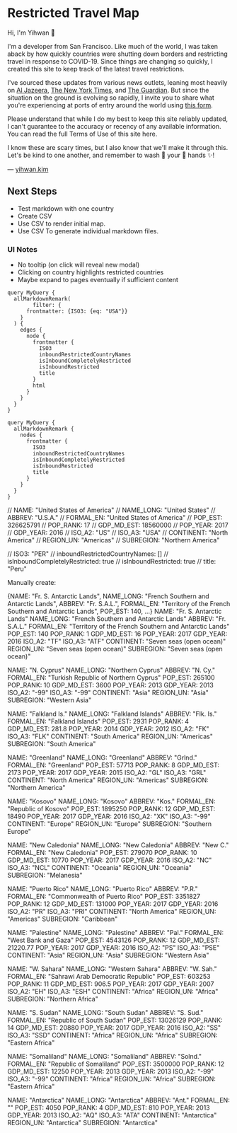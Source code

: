 # Restricted Travel Map 

Hi, I'm Yihwan 👋

I'm a developer from San Francisco. Like much of the world, I was taken 
aback by how quickly countries were shutting down borders and restricting 
travel in response to COVID-19. Since things are changing so quickly, 
I created this site to keep track of the latest travel restrictions.

I've sourced these updates from various news outlets, leaning most heavily on 
<a href="https://www.aljazeera.com/news/2020/03/coronavirus-travel-restrictions-border-shutdowns-country-200318091505922.html" target="_blank" rel="noopener noreferrer">Al Jazeera</a>, 
<a href="https://www.nytimes.com/article/coronavirus-travel-restrictions.html" target="_blank" rel="noopener noreferrer">The New York Times</a>, 
and <a href="https://www.theguardian.com/travel/2020/mar/23/coronavirus-travel-updates-which-countries-have-restrictions-and-fco-warnings-in-place" target="_blank" rel="noopener noreferrer">The Guardian</a>. But since the situation on the ground is evolving so rapidly, I invite you to share what you're experiencing at ports of entry
around the world using <a href="https://forms.gle/Z9giq891zqekY43J8" target="_blank" rel="noopener noreferrer">this form</a>. 

Please understand that while I do my best to keep this site reliably updated, 
I can't guarantee to the accuracy or recency of any available information. 
You can read the full Terms of Use of this site here. 

I know these are scary times, but I also know that we'll make it through this. 
Let's be kind to one another, and remember to wash 🧼 your 👏 hands ✨! 

— <a href="https://yihwan.kim" target="_blank" rel="noopener noreferrer">yihwan.kim</a>

## Next Steps 
* Test markdown with one country 
* Create CSV 
* Use CSV to render initial map. 
* Use CSV To generate individual markdown files. 

### UI Notes 
* No tooltip (on click will reveal new modal)
* Clicking on country highlights restricted countries
* Maybe expand to pages eventually if sufficient content 

```
query MyQuery {
  allMarkdownRemark(
        filter: {
      frontmatter: {ISO3: {eq: "USA"}}
    }
  ) {
    edges {
      node {
        frontmatter {
          ISO3
          inboundRestrictedCountryNames
          isInboundCompletelyRestricted
          isInboundRestricted
          title
        }
        html
      }
    }
  }
}
```


```
query MyQuery {
  allMarkdownRemark {
    nodes {
      frontmatter {
        ISO3
        inboundRestrictedCountryNames
        isInboundCompletelyRestricted
        isInboundRestricted
        title
      }
    }
  }
}
```


// NAME: "United States of America"
// NAME_LONG: "United States"
// ABBREV: "U.S.A."
// FORMAL_EN: "United States of America"
// POP_EST: 326625791
// POP_RANK: 17
// GDP_MD_EST: 18560000
// POP_YEAR: 2017
// GDP_YEAR: 2016
// ISO_A2: "US"
// ISO_A3: "USA"
// CONTINENT: "North America"
// REGION_UN: "Americas"
// SUBREGION: "Northern America"

// ISO3: "PER"
// inboundRestrictedCountryNames: []
// isInboundCompletelyRestricted: true
// isInboundRestricted: true
// title: "Peru"

Manually create: 

{NAME: "Fr. S. Antarctic Lands", NAME_LONG: "French Southern and Antarctic Lands", ABBREV: "Fr. S.A.L.", FORMAL_EN: "Territory of the French Southern and Antarctic Lands", POP_EST: 140, …}
NAME: "Fr. S. Antarctic Lands"
NAME_LONG: "French Southern and Antarctic Lands"
ABBREV: "Fr. S.A.L."
FORMAL_EN: "Territory of the French Southern and Antarctic Lands"
POP_EST: 140
POP_RANK: 1
GDP_MD_EST: 16
POP_YEAR: 2017
GDP_YEAR: 2016
ISO_A2: "TF"
ISO_A3: "ATF"
CONTINENT: "Seven seas (open ocean)"
REGION_UN: "Seven seas (open ocean)"
SUBREGION: "Seven seas (open ocean)"

NAME: "N. Cyprus"
NAME_LONG: "Northern Cyprus"
ABBREV: "N. Cy."
FORMAL_EN: "Turkish Republic of Northern Cyprus"
POP_EST: 265100
POP_RANK: 10
GDP_MD_EST: 3600
POP_YEAR: 2013
GDP_YEAR: 2013
ISO_A2: "-99"
ISO_A3: "-99"
CONTINENT: "Asia"
REGION_UN: "Asia"
SUBREGION: "Western Asia"

NAME: "Falkland Is."
NAME_LONG: "Falkland Islands"
ABBREV: "Flk. Is."
FORMAL_EN: "Falkland Islands"
POP_EST: 2931
POP_RANK: 4
GDP_MD_EST: 281.8
POP_YEAR: 2014
GDP_YEAR: 2012
ISO_A2: "FK"
ISO_A3: "FLK"
CONTINENT: "South America"
REGION_UN: "Americas"
SUBREGION: "South America"

NAME: "Greenland"
NAME_LONG: "Greenland"
ABBREV: "Grlnd."
FORMAL_EN: "Greenland"
POP_EST: 57713
POP_RANK: 8
GDP_MD_EST: 2173
POP_YEAR: 2017
GDP_YEAR: 2015
ISO_A2: "GL"
ISO_A3: "GRL"
CONTINENT: "North America"
REGION_UN: "Americas"
SUBREGION: "Northern America"

NAME: "Kosovo"
NAME_LONG: "Kosovo"
ABBREV: "Kos."
FORMAL_EN: "Republic of Kosovo"
POP_EST: 1895250
POP_RANK: 12
GDP_MD_EST: 18490
POP_YEAR: 2017
GDP_YEAR: 2016
ISO_A2: "XK"
ISO_A3: "-99"
CONTINENT: "Europe"
REGION_UN: "Europe"
SUBREGION: "Southern Europe"

NAME: "New Caledonia"
NAME_LONG: "New Caledonia"
ABBREV: "New C."
FORMAL_EN: "New Caledonia"
POP_EST: 279070
POP_RANK: 10
GDP_MD_EST: 10770
POP_YEAR: 2017
GDP_YEAR: 2016
ISO_A2: "NC"
ISO_A3: "NCL"
CONTINENT: "Oceania"
REGION_UN: "Oceania"
SUBREGION: "Melanesia"

NAME: "Puerto Rico"
NAME_LONG: "Puerto Rico"
ABBREV: "P.R."
FORMAL_EN: "Commonwealth of Puerto Rico"
POP_EST: 3351827
POP_RANK: 12
GDP_MD_EST: 131000
POP_YEAR: 2017
GDP_YEAR: 2016
ISO_A2: "PR"
ISO_A3: "PRI"
CONTINENT: "North America"
REGION_UN: "Americas"
SUBREGION: "Caribbean"

NAME: "Palestine"
NAME_LONG: "Palestine"
ABBREV: "Pal."
FORMAL_EN: "West Bank and Gaza"
POP_EST: 4543126
POP_RANK: 12
GDP_MD_EST: 21220.77
POP_YEAR: 2017
GDP_YEAR: 2016
ISO_A2: "PS"
ISO_A3: "PSE"
CONTINENT: "Asia"
REGION_UN: "Asia"
SUBREGION: "Western Asia"

NAME: "W. Sahara"
NAME_LONG: "Western Sahara"
ABBREV: "W. Sah."
FORMAL_EN: "Sahrawi Arab Democratic Republic"
POP_EST: 603253
POP_RANK: 11
GDP_MD_EST: 906.5
POP_YEAR: 2017
GDP_YEAR: 2007
ISO_A2: "EH"
ISO_A3: "ESH"
CONTINENT: "Africa"
REGION_UN: "Africa"
SUBREGION: "Northern Africa"

NAME: "S. Sudan"
NAME_LONG: "South Sudan"
ABBREV: "S. Sud."
FORMAL_EN: "Republic of South Sudan"
POP_EST: 13026129
POP_RANK: 14
GDP_MD_EST: 20880
POP_YEAR: 2017
GDP_YEAR: 2016
ISO_A2: "SS"
ISO_A3: "SSD"
CONTINENT: "Africa"
REGION_UN: "Africa"
SUBREGION: "Eastern Africa"

NAME: "Somaliland"
NAME_LONG: "Somaliland"
ABBREV: "Solnd."
FORMAL_EN: "Republic of Somaliland"
POP_EST: 3500000
POP_RANK: 12
GDP_MD_EST: 12250
POP_YEAR: 2013
GDP_YEAR: 2013
ISO_A2: "-99"
ISO_A3: "-99"
CONTINENT: "Africa"
REGION_UN: "Africa"
SUBREGION: "Eastern Africa"

NAME: "Antarctica"
NAME_LONG: "Antarctica"
ABBREV: "Ant."
FORMAL_EN: ""
POP_EST: 4050
POP_RANK: 4
GDP_MD_EST: 810
POP_YEAR: 2013
GDP_YEAR: 2013
ISO_A2: "AQ"
ISO_A3: "ATA"
CONTINENT: "Antarctica"
REGION_UN: "Antarctica"
SUBREGION: "Antarctica"